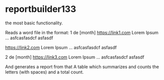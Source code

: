 # reportbuilder133

the most basic functionality.

Reads a word file in the format:
1 de [month]
https://link1.com
Lorem Ipsum ...
asfcasfasdcf
asfasdf

https://link2.com
Lorem Ipsum ...
asfcasfasdcf
asfasdf

2 de [month]
https://link3.com
Lorem Ipsum ...
asfcasfasdcf
asfasdf

And generates a report from that
A table which summarizes and counts the letters (with spaces)  and a total count.
